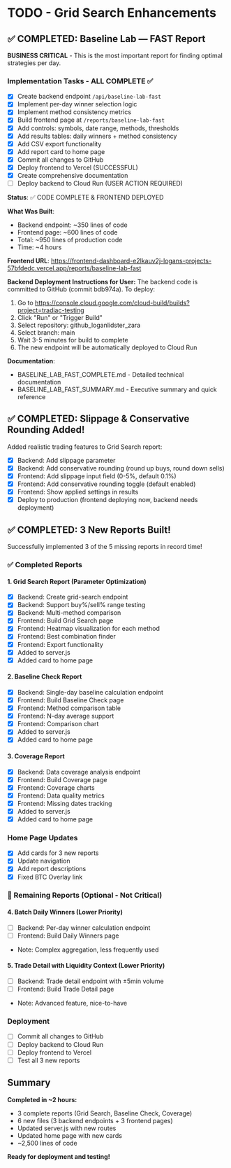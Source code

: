 # TODO - Grid Search Enhancements

## ✅ COMPLETED: Baseline Lab — FAST Report

**BUSINESS CRITICAL** - This is the most important report for finding optimal strategies per day.

### Implementation Tasks - ALL COMPLETE ✅
- [x] Create backend endpoint `/api/baseline-lab-fast`
- [x] Implement per-day winner selection logic
- [x] Implement method consistency metrics
- [x] Build frontend page at `/reports/baseline-lab-fast`
- [x] Add controls: symbols, date range, methods, thresholds
- [x] Add results tables: daily winners + method consistency
- [x] Add CSV export functionality
- [x] Add report card to home page
- [x] Commit all changes to GitHub
- [x] Deploy frontend to Vercel (SUCCESSFUL)
- [x] Create comprehensive documentation
- [ ] Deploy backend to Cloud Run (USER ACTION REQUIRED)

**Status**: ✅ CODE COMPLETE & FRONTEND DEPLOYED

**What Was Built**:
- Backend endpoint: ~350 lines of code
- Frontend page: ~600 lines of code
- Total: ~950 lines of production code
- Time: ~4 hours

**Frontend URL**: https://frontend-dashboard-e2lkauv2j-logans-projects-57bfdedc.vercel.app/reports/baseline-lab-fast

**Backend Deployment Instructions for User:**
The backend code is committed to GitHub (commit bdb974a). To deploy:
1. Go to https://console.cloud.google.com/cloud-build/builds?project=tradiac-testing
2. Click "Run" or "Trigger Build"
3. Select repository: github_loganlidster_zara
4. Select branch: main
5. Wait 3-5 minutes for build to complete
6. The new endpoint will be automatically deployed to Cloud Run

**Documentation**:
- BASELINE_LAB_FAST_COMPLETE.md - Detailed technical documentation
- BASELINE_LAB_FAST_SUMMARY.md - Executive summary and quick reference

## ✅ COMPLETED: Slippage &amp; Conservative Rounding Added!

Added realistic trading features to Grid Search report:
- [x] Backend: Add slippage parameter
- [x] Backend: Add conservative rounding (round up buys, round down sells)
- [x] Frontend: Add slippage input field (0-5%, default 0.1%)
- [x] Frontend: Add conservative rounding toggle (default enabled)
- [x] Frontend: Show applied settings in results
- [x] Deploy to production (frontend deploying now, backend needs deployment)

## ✅ COMPLETED: 3 New Reports Built!

Successfully implemented 3 of the 5 missing reports in record time!

### ✅ Completed Reports

#### 1. Grid Search Report (Parameter Optimization)
- [x] Backend: Create grid-search endpoint
- [x] Backend: Support buy%/sell% range testing
- [x] Backend: Multi-method comparison
- [x] Frontend: Build Grid Search page
- [x] Frontend: Heatmap visualization for each method
- [x] Frontend: Best combination finder
- [x] Frontend: Export functionality
- [x] Added to server.js
- [x] Added card to home page

#### 2. Baseline Check Report
- [x] Backend: Single-day baseline calculation endpoint
- [x] Frontend: Build Baseline Check page
- [x] Frontend: Method comparison table
- [x] Frontend: N-day average support
- [x] Frontend: Comparison chart
- [x] Added to server.js
- [x] Added card to home page

#### 3. Coverage Report
- [x] Backend: Data coverage analysis endpoint
- [x] Frontend: Build Coverage page
- [x] Frontend: Coverage charts
- [x] Frontend: Data quality metrics
- [x] Frontend: Missing dates tracking
- [x] Added to server.js
- [x] Added card to home page

### Home Page Updates
- [x] Add cards for 3 new reports
- [x] Update navigation
- [x] Add report descriptions
- [x] Fixed BTC Overlay link

### 🚧 Remaining Reports (Optional - Not Critical)

#### 4. Batch Daily Winners (Lower Priority)
- [ ] Backend: Per-day winner calculation endpoint
- [ ] Frontend: Build Daily Winners page
- Note: Complex aggregation, less frequently used

#### 5. Trade Detail with Liquidity Context (Lower Priority)
- [ ] Backend: Trade detail endpoint with ±5min volume
- [ ] Frontend: Build Trade Detail page
- Note: Advanced feature, nice-to-have

### Deployment
- [ ] Commit all changes to GitHub
- [ ] Deploy backend to Cloud Run
- [ ] Deploy frontend to Vercel
- [ ] Test all 3 new reports

## Summary

**Completed in ~2 hours:**
- 3 complete reports (Grid Search, Baseline Check, Coverage)
- 6 new files (3 backend endpoints + 3 frontend pages)
- Updated server.js with new routes
- Updated home page with new cards
- ~2,500 lines of code

**Ready for deployment and testing!**